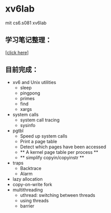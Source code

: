 # xv6lab
mit cs6.s081 xv6lab
## 学习笔记整理：
[[click here]](https://gaojj.notion.site/xv6-lab-c79fc7df97c44f1482bae9e860a3e4ff?pvs=4) 
## 目前完成：
- xv6 and Unix utilities
  - sleep
  - pingpong
  - primes
  - find
  - xargs
- system calls
  - system call tracing
  - sysinfo
- pgtbl
  - Speed up system calls
  - Print a page table
  - Detect which pages have been accessed
  - ** A kernel page table per process **
  - ** simplify copyin/copyinstr **
- traps
  - Backtrace
  - Alarm
- lazy allocation
- copy-on-write fork
- multithreading
  - uthread: switching between threads
  - using threads
  - barrier
  

